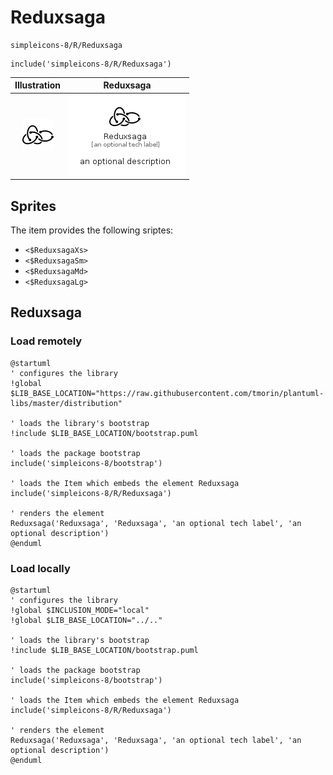 # Reduxsaga


```text
simpleicons-8/R/Reduxsaga
```

```text
include('simpleicons-8/R/Reduxsaga')
```



| Illustration | Reduxsaga |
| :---: | :---: |
| ![illustration for Illustration](../../simpleicons-8/R/Reduxsaga.png) | ![illustration for Reduxsaga](../../simpleicons-8/R/Reduxsaga.Local.png) |



## Sprites
The item provides the following sriptes:

- `<$ReduxsagaXs>`
- `<$ReduxsagaSm>`
- `<$ReduxsagaMd>`
- `<$ReduxsagaLg>`





## Reduxsaga

### Load remotely
```plantuml
@startuml
' configures the library
!global $LIB_BASE_LOCATION="https://raw.githubusercontent.com/tmorin/plantuml-libs/master/distribution"

' loads the library's bootstrap
!include $LIB_BASE_LOCATION/bootstrap.puml

' loads the package bootstrap
include('simpleicons-8/bootstrap')

' loads the Item which embeds the element Reduxsaga
include('simpleicons-8/R/Reduxsaga')

' renders the element
Reduxsaga('Reduxsaga', 'Reduxsaga', 'an optional tech label', 'an optional description')
@enduml
```

### Load locally
```plantuml
@startuml
' configures the library
!global $INCLUSION_MODE="local"
!global $LIB_BASE_LOCATION="../.."

' loads the library's bootstrap
!include $LIB_BASE_LOCATION/bootstrap.puml

' loads the package bootstrap
include('simpleicons-8/bootstrap')

' loads the Item which embeds the element Reduxsaga
include('simpleicons-8/R/Reduxsaga')

' renders the element
Reduxsaga('Reduxsaga', 'Reduxsaga', 'an optional tech label', 'an optional description')
@enduml
```

